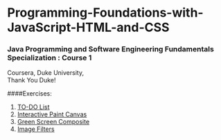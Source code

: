 # Programming-Foundations-with-JavaScript-HTML-and-CSS<br>
### Java Programming and Software Engineering Fundamentals Specialization : Course 1<br>
Coursera, Duke University,<br> 
Thank You Duke!<br>

####Exercises:<br>
1) <a href=https://codepen.io/xTrinitYx/pen/LYdoGmp>TO-DO List</a><br>
2) <a href=https://codepen.io/xTrinitYx/pen/OJvYGeO>Interactive Paint Canvas</a><br>
3) <a href=https://codepen.io/xTrinitYx/pen/bGvPrNe>Green Screen Composite</a><br>
4) <a href=https://codepen.io/xTrinitYx/pen/ExEqmzP>Image Filters</a>
